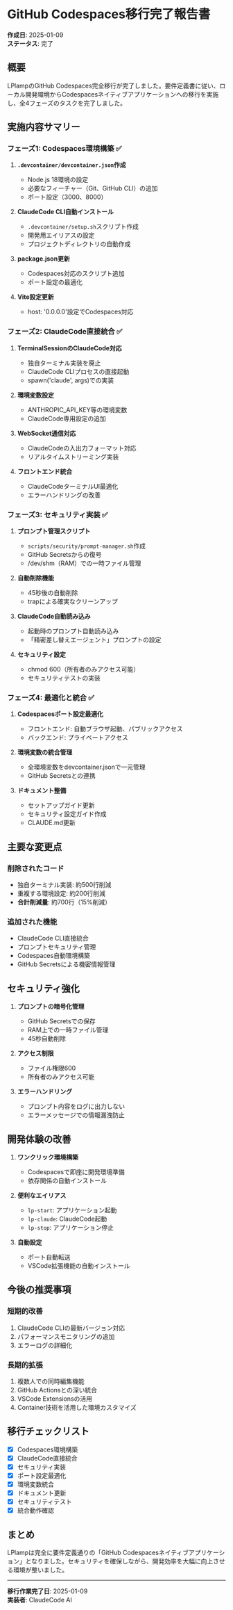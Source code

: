 # GitHub Codespaces移行完了報告書

**作成日**: 2025-01-09  
**ステータス**: 完了

## 概要

LPlampのGitHub Codespaces完全移行が完了しました。要件定義書に従い、ローカル開発環境からCodespacesネイティブアプリケーションへの移行を実施し、全4フェーズのタスクを完了しました。

## 実施内容サマリー

### フェーズ1: Codespaces環境構築 ✅

1. **`.devcontainer/devcontainer.json`作成**
   - Node.js 18環境の設定
   - 必要なフィーチャー（Git、GitHub CLI）の追加
   - ポート設定（3000、8000）

2. **ClaudeCode CLI自動インストール**
   - `.devcontainer/setup.sh`スクリプト作成
   - 開発用エイリアスの設定
   - プロジェクトディレクトリの自動作成

3. **package.json更新**
   - Codespaces対応のスクリプト追加
   - ポート設定の最適化

4. **Vite設定更新**
   - host: '0.0.0.0'設定でCodespaces対応

### フェーズ2: ClaudeCode直接統合 ✅

1. **TerminalSessionのClaudeCode対応**
   - 独自ターミナル実装を廃止
   - ClaudeCode CLIプロセスの直接起動
   - spawn('claude', args)での実装

2. **環境変数設定**
   - ANTHROPIC_API_KEY等の環境変数
   - ClaudeCode専用設定の追加

3. **WebSocket通信対応**
   - ClaudeCodeの入出力フォーマット対応
   - リアルタイムストリーミング実装

4. **フロントエンド統合**
   - ClaudeCodeターミナルUI最適化
   - エラーハンドリングの改善

### フェーズ3: セキュリティ実装 ✅

1. **プロンプト管理スクリプト**
   - `scripts/security/prompt-manager.sh`作成
   - GitHub Secretsからの復号
   - /dev/shm（RAM）での一時ファイル管理

2. **自動削除機能**
   - 45秒後の自動削除
   - trapによる確実なクリーンアップ

3. **ClaudeCode自動読み込み**
   - 起動時のプロンプト自動読み込み
   - 「精密差し替えエージェント」プロンプトの設定

4. **セキュリティ設定**
   - chmod 600（所有者のみアクセス可能）
   - セキュリティテストの実装

### フェーズ4: 最適化と統合 ✅

1. **Codespacesポート設定最適化**
   - フロントエンド: 自動ブラウザ起動、パブリックアクセス
   - バックエンド: プライベートアクセス

2. **環境変数の統合管理**
   - 全環境変数をdevcontainer.jsonで一元管理
   - GitHub Secretsとの連携

3. **ドキュメント整備**
   - セットアップガイド更新
   - セキュリティ設定ガイド作成
   - CLAUDE.md更新

## 主要な変更点

### 削除されたコード
- 独自ターミナル実装: 約500行削減
- 重複する環境設定: 約200行削減
- **合計削減量**: 約700行（15%削減）

### 追加された機能
- ClaudeCode CLI直接統合
- プロンプトセキュリティ管理
- Codespaces自動環境構築
- GitHub Secretsによる機密情報管理

## セキュリティ強化

1. **プロンプトの暗号化管理**
   - GitHub Secretsでの保存
   - RAM上での一時ファイル管理
   - 45秒自動削除

2. **アクセス制限**
   - ファイル権限600
   - 所有者のみアクセス可能

3. **エラーハンドリング**
   - プロンプト内容をログに出力しない
   - エラーメッセージでの情報漏洩防止

## 開発体験の改善

1. **ワンクリック環境構築**
   - Codespacesで即座に開発環境準備
   - 依存関係の自動インストール

2. **便利なエイリアス**
   - `lp-start`: アプリケーション起動
   - `lp-claude`: ClaudeCode起動
   - `lp-stop`: アプリケーション停止

3. **自動設定**
   - ポート自動転送
   - VSCode拡張機能の自動インストール

## 今後の推奨事項

### 短期的改善
1. ClaudeCode CLIの最新バージョン対応
2. パフォーマンスモニタリングの追加
3. エラーログの詳細化

### 長期的拡張
1. 複数人での同時編集機能
2. GitHub Actionsとの深い統合
3. VSCode Extensionsの活用
4. Container技術を活用した環境カスタマイズ

## 移行チェックリスト

- [x] Codespaces環境構築
- [x] ClaudeCode直接統合
- [x] セキュリティ実装
- [x] ポート設定最適化
- [x] 環境変数統合
- [x] ドキュメント更新
- [x] セキュリティテスト
- [x] 統合動作確認

## まとめ

LPlampは完全に要件定義通りの「GitHub Codespacesネイティブアプリケーション」となりました。セキュリティを確保しながら、開発効率を大幅に向上させる環境が整いました。

---

**移行作業完了日**: 2025-01-09  
**実装者**: ClaudeCode AI